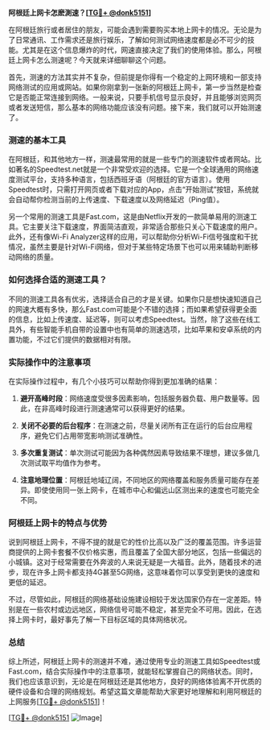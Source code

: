**阿根廷上网卡怎麽測速？[[TG💪+ @donk5151](https://t.me/s/donk5151)]**

在阿根廷旅行或者居住的朋友，可能会遇到需要购买本地上网卡的情况。无论是为了日常通讯、工作需求还是旅行娱乐，了解如何测试网络速度都是必不可少的技能。尤其是在这个信息爆炸的时代，网速直接决定了我们的使用体验。那么，阿根廷上网卡怎么测速呢？今天就来详细聊聊这个问题。

首先，测速的方法其实并不复杂，但前提是你得有一个稳定的上网环境和一部支持网络测试的应用或网站。如果你刚拿到一张新的阿根廷上网卡，第一步当然是检查它是否能正常连接到网络。一般来说，只要手机信号显示良好，并且能够浏览网页或者发送短信，那么基本的网络功能应该没有问题。接下来，我们就可以开始测速了。

### 测速的基本工具

在阿根廷，和其他地方一样，测速最常用的就是一些专门的测速软件或者网站。比如著名的Speedtest.net就是一个非常受欢迎的选择。它是一个全球通用的网络速度测试平台，支持多种语言，包括西班牙语（阿根廷的官方语言）。使用Speedtest时，只需打开网页或者下载对应的App，点击“开始测试”按钮，系统就会自动帮你检测当前的上传速度、下载速度以及网络延迟（Ping值）。

另一个常用的测速工具是Fast.com，这是由Netflix开发的一款简单易用的测速工具。它主要关注下载速度，界面简洁直观，非常适合那些只关心下载速度的用户。此外，还有像Wi-Fi Analyzer这样的应用，可以帮助你分析Wi-Fi信号强度和干扰情况，虽然主要是针对Wi-Fi网络，但对于某些特定场景下也可以用来辅助判断移动网络的质量。

### 如何选择合适的测速工具？

不同的测速工具各有优劣，选择适合自己的才是关键。如果你只是想快速知道自己的网速大概有多快，那么Fast.com可能是个不错的选择；而如果希望获得更全面的信息，比如上传速度、延迟等，则可以考虑Speedtest。当然，除了这些在线工具外，有些智能手机自带的设置中也有简单的测速选项，比如苹果和安卓系统的内置功能，不过它们提供的数据相对有限。

### 实际操作中的注意事项

在实际操作过程中，有几个小技巧可以帮助你得到更加准确的结果：

1. **避开高峰时段**：网络速度受很多因素影响，包括服务器负载、用户数量等。因此，在非高峰时段进行测速通常可以获得更好的结果。
   
2. **关闭不必要的后台程序**：在测速之前，尽量关闭所有正在运行的后台应用程序，避免它们占用带宽影响测试准确性。

3. **多次重复测试**：单次测试可能因为各种偶然因素导致结果不理想，建议多做几次测试取平均值作为参考。

4. **注意地理位置**：阿根廷地域辽阔，不同地区的网络覆盖和服务质量可能存在差异。即使使用同一张上网卡，在城市中心和偏远山区测出来的速度也可能完全不同。

### 阿根廷上网卡的特点与优势

说到阿根廷上网卡，不得不提的就是它的性价比高以及广泛的覆盖范围。许多运营商提供的上网卡套餐不仅价格实惠，而且覆盖了全国大部分地区，包括一些偏远的小城镇。这对于经常需要在外奔波的人来说无疑是一大福音。此外，随着技术的进步，现在许多上网卡都支持4G甚至5G网络，这意味着你可以享受到更快的速度和更低的延迟。

不过，尽管如此，阿根廷的网络基础设施建设相较于发达国家仍存在一定差距。特别是在一些农村或边远地区，网络信号可能不稳定，甚至完全不可用。因此，在选择上网卡时，最好事先了解一下目标区域的具体网络状况。

### 总结

综上所述，阿根廷上网卡的测速并不难，通过使用专业的测速工具如Speedtest或Fast.com，结合实际操作中的注意事项，就能轻松掌握自己的网络状态。同时，我们也应该意识到，无论是在阿根廷还是其他地方，良好的网络体验离不开优质的硬件设备和合理的网络规划。希望这篇文章能帮助大家更好地理解和利用阿根廷的上网服务[[TG💪+ @donk5151](https://t.me/s/donk5151)]！

[[TG💪+ @donk5151](https://t.me/s/donk5151) ![Image](https://i.postimg.cc/rwNCRYN7/Snipaste-2025-04-30-17-27-05.png)]